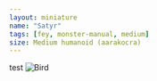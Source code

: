 ```yaml
---
layout: miniature
name: "Satyr"
tags: [fey, monster-manual, medium]
size: Medium humanoid (aarakocra)
---
```


test
![Bird](https://lh3.googleusercontent.com/pw/AP1GczOhrSR5ZTem-yqMrqx28m_vDyn7-vkDhItlfMhi5-Z-7Kg1-pGzhkS_nck6rRq_7umWpmYm6gu2NYVaS4Z4IIFBQSeq2894_vo4I4nC7naCU264GOlm1wSnsEYXD9kxU8So0WRvJtWQ_91GCRzwzExuEw=w1308-h1308-s-no-gm?authuser=0)
